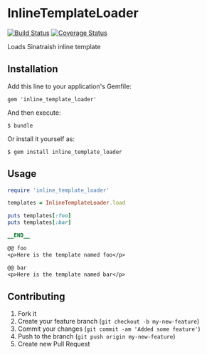# InlineTemplateLoader

[![Build Status](https://travis-ci.org/yuya-takeyama/inline_template_loader.png?branch=master)](https://travis-ci.org/yuya-takeyama/inline_template_loader)
[![Coverage Status](https://coveralls.io/repos/yuya-takeyama/inline_template_loader/badge.png?branch=master)](https://coveralls.io/r/yuya-takeyama/inline_template_loader)

Loads Sinatraish inline template

## Installation

Add this line to your application's Gemfile:

    gem 'inline_template_loader'

And then execute:

    $ bundle

Or install it yourself as:

    $ gem install inline_template_loader

## Usage

```ruby
require 'inline_template_loader'

templates = InlineTemplateLoader.load

puts templates[:foo]
puts templates[:bar]

__END__

@@ foo
<p>Here is the template named foo</p>

@@ bar
<p>Here is the template named bar</p>
```

## Contributing

1. Fork it
2. Create your feature branch (`git checkout -b my-new-feature`)
3. Commit your changes (`git commit -am 'Added some feature'`)
4. Push to the branch (`git push origin my-new-feature`)
5. Create new Pull Request
